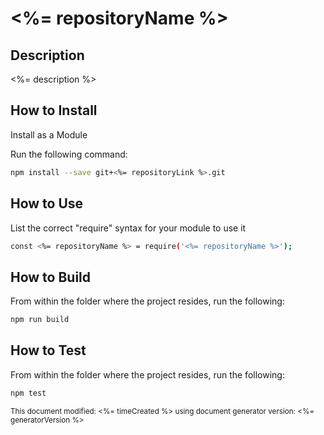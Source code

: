 # <%= repositoryName %>

## Description 
<%= description %>

## How to Install

Install as a Module

Run the following command:
```bash
npm install --save git+<%= repositoryLink %>.git
```
<!--- TODO: Add Additional Installation/Set Up Instructions, then delete this comment  --->

## How to Use
List the correct "require" syntax for your module to use it
```bash
const <%= repositoryName %> = require('<%= repositoryName %>');
```

<!--- TODO: Add Additional Information on How to use the tool/module, then delete this comment  --->

## How to Build
From within the folder where the project resides, run the following:
```bash
npm run build
```

## How to Test
From within the folder where the project resides, run the following:
```bash
npm test
```
<sub>This document modified: <%= timeCreated %> using document generator version: <%= generatorVersion %><sub>

<!--- TODO: Review the readme for accuracy, then delete this comment--->